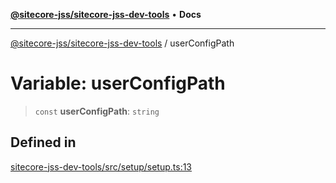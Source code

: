 [**@sitecore-jss/sitecore-jss-dev-tools**](../README.md) • **Docs**

***

[@sitecore-jss/sitecore-jss-dev-tools](../README.md) / userConfigPath

# Variable: userConfigPath

> `const` **userConfigPath**: `string`

## Defined in

[sitecore-jss-dev-tools/src/setup/setup.ts:13](https://github.com/Sitecore/jss/blob/5454a428df58963ed2d13614972a821a22191cb6/packages/sitecore-jss-dev-tools/src/setup/setup.ts#L13)
